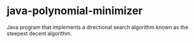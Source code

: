 # java-polynomial-minimizer
Java program that implements a directional search algorithm known as the steepest decent algorithm.
